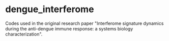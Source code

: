 # dengue_interferome

Codes used in the original research paper "Interferome signature dynamics during the anti-dengue immune response: a systems biology characterization".
